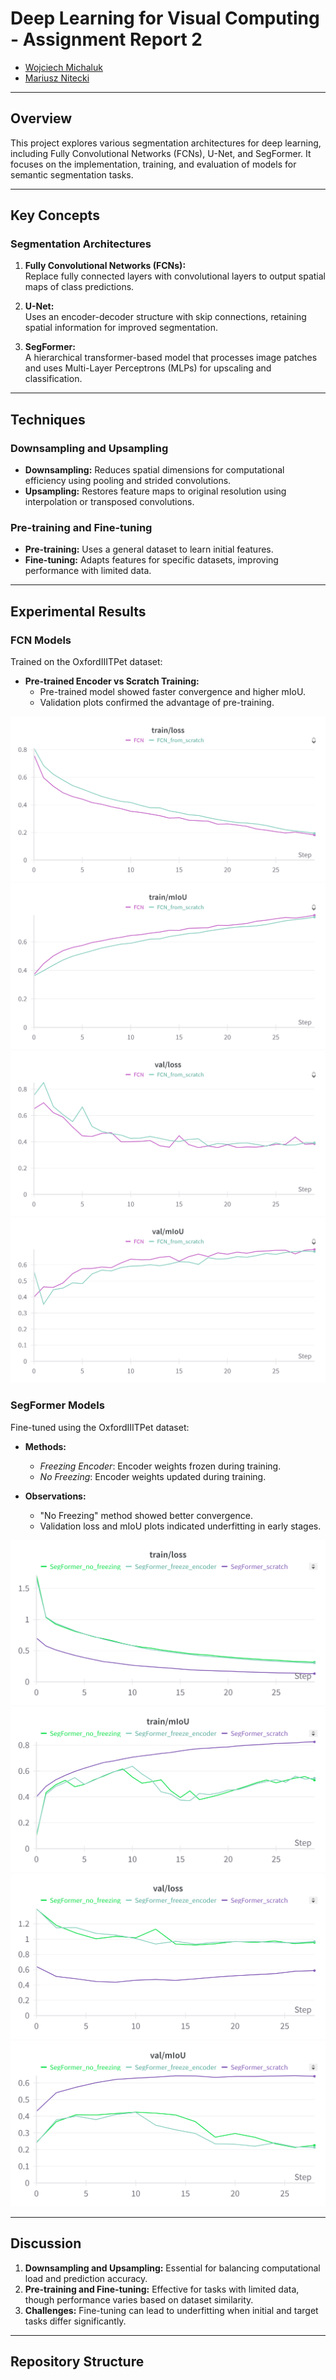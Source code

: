 # Deep Learning for Visual Computing - Assignment Report 2
- [Wojciech Michaluk](https://github.com/wojo501)
- [Mariusz Nitecki](https://github.com/n1tecki)

---

## Overview

This project explores various segmentation architectures for deep learning, including Fully Convolutional Networks (FCNs), U-Net, and SegFormer. It focuses on the implementation, training, and evaluation of models for semantic segmentation tasks.

---

## Key Concepts

### Segmentation Architectures
1. **Fully Convolutional Networks (FCNs):**  
   Replace fully connected layers with convolutional layers to output spatial maps of class predictions.
   
2. **U-Net:**  
   Uses an encoder-decoder structure with skip connections, retaining spatial information for improved segmentation.
   
3. **SegFormer:**  
   A hierarchical transformer-based model that processes image patches and uses Multi-Layer Perceptrons (MLPs) for upscaling and classification.

---

## Techniques

### Downsampling and Upsampling
- **Downsampling:** Reduces spatial dimensions for computational efficiency using pooling and strided convolutions.
- **Upsampling:** Restores feature maps to original resolution using interpolation or transposed convolutions.

### Pre-training and Fine-tuning
- **Pre-training:** Uses a general dataset to learn initial features.
- **Fine-tuning:** Adapts features for specific datasets, improving performance with limited data.

---

## Experimental Results

### FCN Models
Trained on the OxfordIIITPet dataset:
- **Pre-trained Encoder vs Scratch Training:**
  - Pre-trained model showed faster convergence and higher mIoU.
  - Validation plots confirmed the advantage of pre-training.

![Training Loss](./plots/train_loss.png)
![Training mIoU](./plots/train_miou.png)
![Validation Loss](./plots/val_loss.png)
![Validation mIoU](./plots/val_miou.png)

### SegFormer Models
Fine-tuned using the OxfordIIITPet dataset:
- **Methods:**  
  - *Freezing Encoder*: Encoder weights frozen during training.  
  - *No Freezing*: Encoder weights updated during training.
  
- **Observations:**
  - "No Freezing" method showed better convergence.
  - Validation loss and mIoU plots indicated underfitting in early stages.

![Training Loss (SegFormer)](./plots/seg_former/train_loss.png)
![Training mIoU (SegFormer)](./plots/seg_former/train_mIoU.png)
![Validation Loss (SegFormer)](./plots/seg_former/val_loss.png)
![Validation mIoU (SegFormer)](./plots/seg_former/val_mIoU.png)

---

## Discussion

1. **Downsampling and Upsampling:** Essential for balancing computational load and prediction accuracy.
2. **Pre-training and Fine-tuning:** Effective for tasks with limited data, though performance varies based on dataset similarity.
3. **Challenges:** Fine-tuning can lead to underfitting when initial and target tasks differ significantly.

---

## Repository Structure

